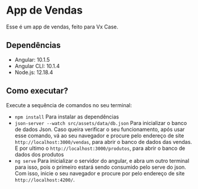 # App de Vendas

Esse é um app de vendas, feito para Vx Case.

## Dependências

* Angular: 10.1.5
* Angular CLI: 10.1.4
* Node.js: 12.18.4

## Como executar?

Execute a sequência de comandos no seu terminal:

* `npm install` Para instalar as dependências
* `json-server --watch src/assets/data/db.json` Para inicializar o banco de dados Json. Caso queira verificar o seu funcionamento, após usar esse comando, vá ao seu navegador e procure pelo endereço de site `http://localhost:3000/vendas`, para abrir o banco de dados das vendas. E por ultimo o `http://localhost:3000/produtos`, para abrir o banco de dados dos produtos
* `ng serve` Para inicializar o servidor do angular, e abra um outro terminal para isso, pois o primeiro estará sendo consumido pelo serve do json. Com isso, inicie o seu navegador e procure por pelo endereço de site `http://localhost:4200/`.
